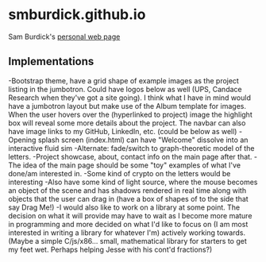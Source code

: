 # smburdick.github.io
Sam Burdick's [personal web page](https://smburdick.github.io/)
## Implementations
-Bootstrap theme, have a grid shape of example images as the project listing in the jumbotron. Could have logos below as well (UPS, Candace Research when they've got a site going). I think what I have in mind would have a jumbotron layout but make use of the Album template for images. When the user hovers over the (hyperlinked to project) image the highlight box will reveal some more details about the project. The navbar can also have image links to my GitHub, LinkedIn, etc. (could be below as well)
-Opening splash screen (index.html) can have "Welcome" dissolve into an interactive fluid sim
-Alternate: fade/switch to graph-theoretic model of the letters.
-Project showcase, about, contact info on the main page after that.
-The idea of the main page should be some "toy" examples of what I've done/am interested in.
-Some kind of crypto on the letters would be interesting
-Also have some kind of light source, where the mouse becomes an object of the scene and has shadows rendered in real time along with objects that the user can drag in (have a box of shapes of to the side that say Drag Me!)
-I would also like to work on a library at some point. The decision on what it will provide may have to wait as I become more mature in programming and more decided on what I'd like to focus on (I am most interested in writing a library for whatever I'm) actively working towards. (Maybe a simple C/js/x86... small, mathematical library for starters to get my feet wet. Perhaps helping Jesse with his cont'd fractions?)
